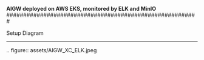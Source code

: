**AIGW deployed on AWS EKS, monitored by ELK and MinIO**
#########################################################

Setup Diagram
***************


.. figure:: assets/AIGW_XC_ELK.jpeg
